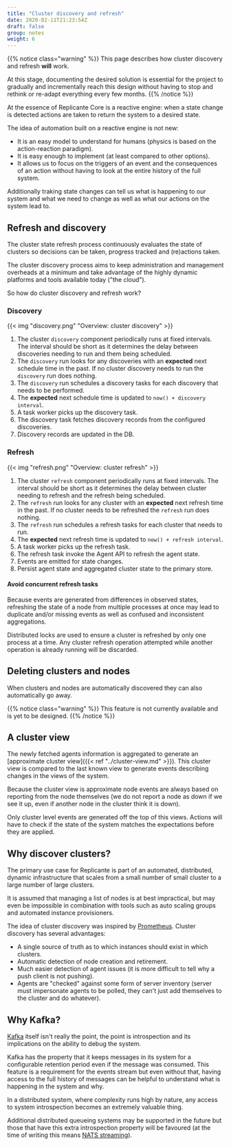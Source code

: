 ```yaml
---
title: "Cluster discovery and refresh"
date: 2020-02-11T21:23:54Z
draft: false
group: notes
weight: 6
---
```


{{% notice class="warning" %}}
This page describes how cluster discovery and refresh **will** work.

At this stage, documenting the desired solution is essential for the project to
gradually and incrementally reach this design without having to stop and rethink
or re-adapt everything every few months.
{{% /notice %}}


At the essence of Replicante Core is a reactive engine: when a state change is
detected actions are taken to return the system to a desired state.

The idea of automation built on a reactive engine is not new:

  * It is an easy model to understand for humans (physics is based on the action-reaction paradigm).
  * It is easy enough to implement (at least compared to other options).
  * It allows us to focus on the triggers of an event and the consequences of an action without
    having to look at the entire history of the full system.

Additionally traking state changes can tell us what is happening to our system
and what we need to change as well as what our actions on the system lead to.


## Refresh and discovery
The cluster state refresh process continuously evaluates the state of clusters
so decisions can be taken, progress tracked and (re)actions taken.

The cluster discovery process aims to keep administration and management overheads at a minimum
and take advantage of the highly dynamic platforms and tools available today ("the cloud").

So how do cluster discovery and refresh work?


### Discovery

{{< img "discovery.png" "Overview: cluster discovery" >}}

  1. The cluster `discovery` component periodically runs at fixed intervals.
     The interval should be short as it determines the delay between
     discoveries needing to run and them being scheduled.
  2. The `discovery` run looks for any discoveries with an **expected** next schedule time in the past.
     If no cluster discovery needs to run the `discovery` run does nothing.
  3. The `discovery` run schedules a discovery tasks for each discovery that needs to be performed.
  4. The **expected** next schedule time is updated to `now() + discovery interval`.
  5. A task worker picks up the discovery task.
  6. The discovery task fetches discovery records from the configured discoveries.
  7. Discovery records are updated in the DB.


### Refresh

{{< img "refresh.png" "Overview: cluster refresh" >}}

  1. The cluster `refresh` component periodically runs at fixed intervals.
     The interval should be short as it determines the delay between cluster
     needing to refresh and the refresh being scheduled.
  2. The `refresh` run looks for any cluster with an **expected** next refresh time in the past.
     If no cluster needs to be refreshed the `refresh` run does nothing.
  3. The `refresh` run schedules a refresh tasks for each cluster that needs to run.
  4. The **expected** next refresh time is updated to `now() + refresh interval`.
  5. A task worker picks up the refresh task.
  6. The refresh task invoke the Agent API to refresh the agent state.
  7. Events are emitted for state changes.
  8. Persist agent state and aggregated cluster state to the primary store.


#### Avoid concurrent refresh tasks
Because events are generated from differences in observed states, refreshing the state of
a node from multiple processes at once may lead to duplicate and/or missing events as well
as confused and inconsistent aggregations.

Distributed locks are used to ensure a cluster is refreshed by only one process at a time.
Any cluster refresh operation attempted while another operation is already running will be discarded.


## Deleting clusters and nodes
When clusters and nodes are automatically discovered they can also automatically go away.

{{% notice class="warning" %}}
This feature is not currently available and is yet to be designed.
{{% /notice %}}


## A cluster view
The newly fetched agents information is aggregated to generate an
[approximate cluster view]({{< ref "../cluster-view.md" >}}).
This cluster view is compared to the last known view to generate events describing changes
in the views of the system.

Because the cluster view is approximate node events are always based on reporting from the node themselves
(we do not report a node as down if we see it up, even if another node in the cluster think it is down).

Only cluster level events are generated off the top of this views.
Actions will have to check if the state of the system matches the expectations before they are applied.


## Why discover clusters?
The primary use case for Replicante is part of an automated, distributed, dynamic infrastructure that
scales from a small number of small cluster to a large number of large clusters.

It is assumed that managing a list of nodes is at best impractical, but may even be impossible
in combination with tools such as auto scaling groups and automated instance provisioners.

The idea of cluster discovery was inspired by [Prometheus](https://prometheus.io/).
Cluster discovery has several advantages:

  * A single source of truth as to which instances should exist in which clusters.
  * Automatic detection of node creation and retirement.
  * Much easier detection of agent issues (it is more difficult to tell why a push client is not pushing).
  * Agents are "checked" against some form of server inventory (server must impersonate agents to
    be polled, they can't just add themselves to the cluster and do whatever).


## Why Kafka?
[Kafka](https://kafka.apache.org/) itself isn't really the point,
the point is introspection and its implications on the ability to debug the system.

Kafka has the property that it keeps messages in its system for a configurable retention period
even if the message was consumed.
This feature is a requirement for the events stream but even without that,
having access to the full history of messages can be helpful to understand
what is happening in the system and why.

In a distributed system, where complexity runs high by nature,
any access to system introspection becomes an extremely valuable thing.

Additional distributed queueing systems may be supported in the future but those that have
this extra introspection property will be favoured (at the time of writing this means
[NATS streaming](https://nats-io.github.io/docs/nats_streaming/intro.html)).

